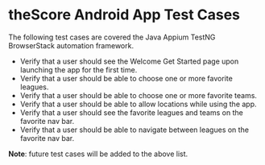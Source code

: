 # theScore Android App Test Cases
The following test cases are covered the Java Appium TestNG BrowserStack automation framework.

- Verify that a user should see the Welcome Get Started page upon launching the app for the first time. 
- Verify that a user should be able to choose one or more favorite leagues. 
- Verify that a user should be able to choose one or more favorite teams. 
- Verify that a user should be able to allow locations while using the app. 
- Verify that a user should see the favorite leagues and teams on the favorite nav bar. 
- Verify that a user should be able to navigate between leagues on the favorite nav bar. 


**Note**: future test cases will be added to the above list.
